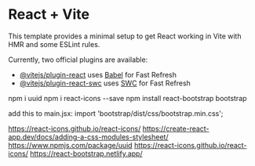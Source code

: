 # React + Vite

This template provides a minimal setup to get React working in Vite with HMR and some ESLint rules.

Currently, two official plugins are available:

- [@vitejs/plugin-react](https://github.com/vitejs/vite-plugin-react/blob/main/packages/plugin-react/README.md) uses [Babel](https://babeljs.io/) for Fast Refresh
- [@vitejs/plugin-react-swc](https://github.com/vitejs/vite-plugin-react-swc) uses [SWC](https://swc.rs/) for Fast Refresh

npm i uuid
npm i react-icons --save
npm install react-bootstrap bootstrap

add this to main.jsx:
import 'bootstrap/dist/css/bootstrap.min.css';


https://react-icons.github.io/react-icons/
https://create-react-app.dev/docs/adding-a-css-modules-stylesheet/
https://www.npmjs.com/package/uuid
https://react-icons.github.io/react-icons/
https://react-bootstrap.netlify.app/

